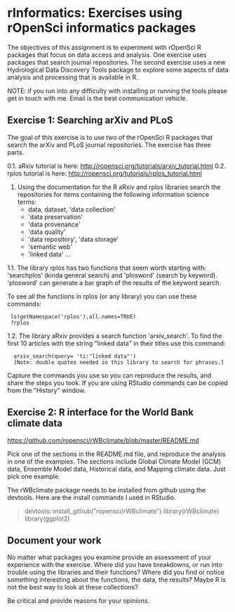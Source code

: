 # rInformatics: Exercises using rOpenSci informatics packages

The objectives of this assignment is to experiment with rOpenSci R
packages that focus on data access and analysis. One exercise uses
packages that search journal repositories. The second exercise uses a new
Hydrological Data Discovery Tools package to explore some aspects of
data analysis and processing that is available in R.

NOTE: if you run into any difficulty with installing or running the
tools please get in touch with me. Email is the best communication vehicle.

## Exercise 1: Searching arXiv and PLoS

The goal of this exercise is to use two of the rOpenSci R packages
that search the arXiv and PLoS journal repositories. The exercise has
three parts.

0.1. aRxiv tutorial is here: http://ropensci.org/tutorials/arxiv_tutorial.html
0.2. rplos tutorial is here: http://ropensci.org/tutorials/rplos_tutorial.html

1. Using the documentation for the R aRxiv and rplos libraries search
the repositories for items containing the following information
science terms:
	- data, dataset, 'data collection'
	- 'data preservation'
	- 'data provenance'
	- 'data quality'
	- 'data repository', 'data storage'
	- 'semantic web'
	- 'linked data'
	...

1.1. The library rplos has two functions that seem worth starting
with: 'searchplos' (kinda general search) and 'plosword' (search by
keyword). 'plosword' can generate a bar graph of the results of the
keyword search.

To see all the functions in rplos (or any library) you can use these
commands:

     ls(getNamespace('rplos'),all.names=TRUE)
     ?rplos

1.2. The library aRxiv provides a search function 'arxiv_search'. To
find the first 10 articles with the string "linked data" in their
titles use this command:

      arxiv_search(query= 'ti:"linked data"')
      [Note: double quotes needed in this library to search for phrases.]


Capture the commands you use so you can reproduce the results, and
share the steps you took. If you are using RStudio commands can be
copied from the "History" window.


## Exercise 2: R interface for the World Bank climate data

  https://github.com/ropensci/rWBclimate/blob/master/README.md

Pick one of the sections in the README.md file, and reproduce the
analysis in one of the examples. The sections include Global Climate
Model (GCM) data, Ensemble Model data, Historical data, and Mapping
climate data. Just pick one example.

The rWBclimate package needs to be installed from github using the
devtools. Here are the install commands I used in RStudio.

> devtools::install_github("ropensci/rWBclimate")
> library(rWBclimate)
> library(ggplot2)


## Document your work
No matter what packages you examine provide an assessment of your
experience with the exercise. Where did you have breakdowns, or run
into trouble using the libraries and their functions? Where did you
find or notice something interesting about the functions, the data,
the results? Maybe R is not the best way to look at these collections?

Be critical and provide reasons for your opinions.
